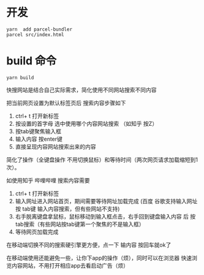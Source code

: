 # 开发

```
yarn  add parcel-bundler
parcel src/index.html

```

# build 命令

```
yarn build
```

快搜网站是结合自己实际需求，简化使用不同网站搜索不同内容

把当前网页设置为默认标签页后 搜索内容步骤如下

1. ctrl+ t 打开新标签 
2. 按设置的首字母 选中使用哪个内容网站搜索  （如知乎 按Z）
3. 按tab键聚焦输入框
4. 输入内容 按enter键
5. 直接呈现内容网站搜索出来的内容

简化了操作（全键盘操作 不用切换鼠标）和等待时间（两次网页请求加载缩短到1次）。

如使用知乎 哔哩哔哩 搜索内容需要
1. ctrl+ t 打开新标签 
2. 输入网址进入网站首页，期间需要等待网址加载完成 (百度 谷歌支持输入网址按 tab键 输入内容搜索，但有些网站不支持)  
3. 右手脱离键盘拿鼠标，鼠标移动到输入框点击，右手回到键盘输入内容 后 按tab搜索（有些网站按tab键第一个聚焦的不是输入框）
4. 等待网页加载完成 


在移动端切换不同的搜索硬引擎更方便，点一下 输内容 按回车就ok了

在移动端使用还能避免一些，让你下app的操作（烦），同时可以在浏览器 快速浏览内容网站，不用打开相应app去看启动广告（烦）

 


